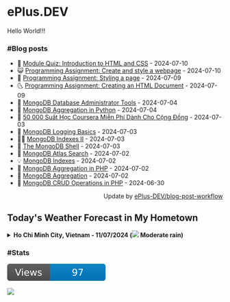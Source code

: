 # ePlus.DEV

Hello World!!!

### #Blog posts

- 🧰 [Module Quiz: Introduction to HTML and CSS](https://eplus.dev/module-quiz-introduction-to-html-and-css) - 2024-07-10 
- 😺 [Programming Assignment: Create and style a webpage](https://eplus.dev/programming-assignment-create-and-style-a-webpage) - 2024-07-10 
- 🗽 [Programming Assignment: Styling a page](https://eplus.dev/programming-assignment-styling-a-page) - 2024-07-09 
- 🌜 [Programming Assignment: Creating an HTML Document](https://eplus.dev/programming-assignment-creating-an-html-document) - 2024-07-09 
- 📝 [MongoDB Database Administrator Tools](https://eplus.dev/mongodb-database-administrator-tools) - 2024-07-04 
- 🚀 [MongoDB Aggregation in Python](https://eplus.dev/mongodb-aggregation-in-python) - 2024-07-04 
- 💼 [50 000 Suất Học Coursera Miễn Phí Dành Cho Cộng Đồng](https://eplus.dev/50-000-suat-hoc-coursera-mien-phi-danh-cho-cong-dong) - 2024-07-03 
- 🦣 [MongoDB Logging Basics](https://eplus.dev/mongodb-logging-basics) - 2024-07-03 
- 👨‍🏫 [MongoDB Indexes II](https://eplus.dev/mongodb-indexes-ii) - 2024-07-03 
- 🔭 [The MongoDB Shell](https://eplus.dev/the-mongodb-shell) - 2024-07-03 
- 🤡 [MongoDB Atlas Search](https://eplus.dev/mongodb-atlas-search) - 2024-07-02 
- 💡 [MongoDB Indexes](https://eplus.dev/mongodb-indexes) - 2024-07-02 
- 🦣 [MongoDB Aggregation in PHP](https://eplus.dev/mongodb-aggregation-in-php) - 2024-07-02 
- 💪 [MongoDB Aggregation](https://eplus.dev/mongodb-aggregation) - 2024-07-02 
- 🤡 [MongoDB CRUD Operations in PHP](https://eplus.dev/mongodb-crud-operations-in-php) - 2024-06-30 


<div align="right">
    Update by <a target="_blank" href="https://github.com/ePlus-DEV/blog-post-workflow">ePlus-DEV/blog-post-workflow</a>
</div>


## Today's Weather Forecast in My Hometown



<details>
    <summary><b>Ho Chi Minh City, Vietnam - 11/07/2024 (<img src="https://cdn.weatherapi.com/weather/64x64/day/302.png" width="25" /> Moderate rain)</b>
    </summary>

    
<table>
    <tr>
        <th>Hour</th>
        <td>00:00</td><td>01:00</td><td>02:00</td><td>03:00</td><td>04:00</td><td>05:00</td><td>06:00</td><td>07:00</td><td>08:00</td><td>09:00</td><td>10:00</td><td>11:00</td><td>12:00</td><td>13:00</td><td>14:00</td><td>15:00</td><td>16:00</td><td>17:00</td><td>18:00</td><td>19:00</td><td>20:00</td><td>21:00</td><td>22:00</td><td>23:00</td>
    </tr>
    <tr>
        <th>Weather</th>
        <td><img src="https://cdn.weatherapi.com/weather/64x64/night/116.png"></img></td><td><img src="https://cdn.weatherapi.com/weather/64x64/night/116.png"></img></td><td><img src="https://cdn.weatherapi.com/weather/64x64/night/116.png"></img></td><td><img src="https://cdn.weatherapi.com/weather/64x64/night/116.png"></img></td><td><img src="https://cdn.weatherapi.com/weather/64x64/night/116.png"></img></td><td><img src="https://cdn.weatherapi.com/weather/64x64/night/116.png"></img></td><td><img src="https://cdn.weatherapi.com/weather/64x64/day/116.png"></img></td><td><img src="https://cdn.weatherapi.com/weather/64x64/day/116.png"></img></td><td><img src="https://cdn.weatherapi.com/weather/64x64/day/116.png"></img></td><td><img src="https://cdn.weatherapi.com/weather/64x64/day/263.png"></img></td><td><img src="https://cdn.weatherapi.com/weather/64x64/day/263.png"></img></td><td><img src="https://cdn.weatherapi.com/weather/64x64/day/353.png"></img></td><td><img src="https://cdn.weatherapi.com/weather/64x64/day/353.png"></img></td><td><img src="https://cdn.weatherapi.com/weather/64x64/day/353.png"></img></td><td><img src="https://cdn.weatherapi.com/weather/64x64/day/176.png"></img></td><td><img src="https://cdn.weatherapi.com/weather/64x64/day/176.png"></img></td><td><img src="https://cdn.weatherapi.com/weather/64x64/day/176.png"></img></td><td><img src="https://cdn.weatherapi.com/weather/64x64/day/353.png"></img></td><td><img src="https://cdn.weatherapi.com/weather/64x64/day/356.png"></img></td><td><img src="https://cdn.weatherapi.com/weather/64x64/night/356.png"></img></td><td><img src="https://cdn.weatherapi.com/weather/64x64/night/356.png"></img></td><td><img src="https://cdn.weatherapi.com/weather/64x64/night/353.png"></img></td><td><img src="https://cdn.weatherapi.com/weather/64x64/night/116.png"></img></td><td><img src="https://cdn.weatherapi.com/weather/64x64/night/176.png"></img></td>
    </tr>
    <tr>
        <th>Condition</th>
        <td width="200px">Partly Cloudy </td><td width="200px">Partly Cloudy </td><td width="200px">Partly Cloudy </td><td width="200px">Partly Cloudy </td><td width="200px">Partly Cloudy </td><td width="200px">Partly Cloudy </td><td width="200px">Partly Cloudy </td><td width="200px">Partly Cloudy </td><td width="200px">Partly Cloudy </td><td width="200px">Patchy light drizzle</td><td width="200px">Patchy light drizzle</td><td width="200px">Light rain shower</td><td width="200px">Light rain shower</td><td width="200px">Light rain shower</td><td width="200px">Patchy rain nearby</td><td width="200px">Patchy rain nearby</td><td width="200px">Patchy rain nearby</td><td width="200px">Light rain shower</td><td width="200px">Moderate or heavy rain shower</td><td width="200px">Moderate or heavy rain shower</td><td width="200px">Moderate or heavy rain shower</td><td width="200px">Light rain shower</td><td width="200px">Partly cloudy</td><td width="200px">Patchy rain nearby</td>
    </tr>
    <tr>
        <th>Temperature</th>
        <td>25.9 °C</td><td>25.7 °C</td><td>25.8 °C</td><td>25.7 °C</td><td>25.5 °C</td><td>25.5 °C</td><td>25.5 °C</td><td>26 °C</td><td>26.8 °C</td><td>27.2 °C</td><td>28.8 °C</td><td>31.2 °C</td><td>32.2 °C</td><td>32.7 °C</td><td>32.9 °C</td><td>32.2 °C</td><td>31.5 °C</td><td>30.4 °C</td><td>27.9 °C</td><td>27.2 °C</td><td>27 °C</td><td>25.5 °C</td><td>26.2 °C</td><td>25.5 °C</td>
    </tr>
    <tr>
        <th>Wind</th>
        <td>4.3 kph</td><td>4.7 kph</td><td>5 kph</td><td>5 kph</td><td>2.5 kph</td><td>1.8 kph</td><td>2.5 kph</td><td>2.9 kph</td><td>3.6 kph</td><td>4 kph</td><td>7.6 kph</td><td>10.8 kph</td><td>13 kph</td><td>14.4 kph</td><td>16.9 kph</td><td>17.6 kph</td><td>16.2 kph</td><td>14.8 kph</td><td>11.5 kph</td><td>10.8 kph</td><td>14 kph</td><td>15.8 kph</td><td>13 kph</td><td>10.8 kph</td>
    </tr>
</table>


<div align="right">
    Updated at: 2024-07-11T16:00:32Z - by <a target="_blank"
        href="https://github.com/ePlus-DEV/weather-forecast">ePlus-DEV/weather-forecast</a>
</div>
</details>


### #Stats

[![Image of counter](https://github.com/ePlus-DEV/view-counter/blob/main/svg/685088620/badge.svg)](https://github.com/ePlus-DEV/view-counter/blob/main/readme/685088620/week.md)

![](https://komarev.com/ghpvc/?username=ePlus-DEV&style=for-the-badge)
